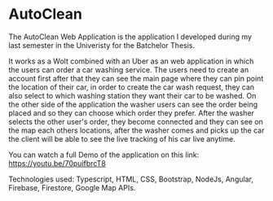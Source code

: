 # AutoClean

The AutoClean Web Application is the application I developed during my last semester in the Univeristy for the Batchelor Thesis.

It works as a Wolt combined with an Uber as an web application in which the users can order a car washing service. The users need to create an account first 
after that they can see the main page where they can pin point the location of their car, in order to create the car wash request, they can also select to which washing station they want their car to be washed. On the other side of the application the washer users can see the order being placed and so they can choose which order they prefer. After the washer selects the other user's order, they become connected and they can see on the map each others locations, after the washer comes and picks up the car the client will be able to see the live tracking of his car live anytime. 

You can watch a full Demo of the application on this link: https://youtu.be/70puifbrcT8

Technologies used: Typescript, HTML, CSS, Bootstrap, NodeJs, Angular, Firebase, Firestore, Google Map APIs.
